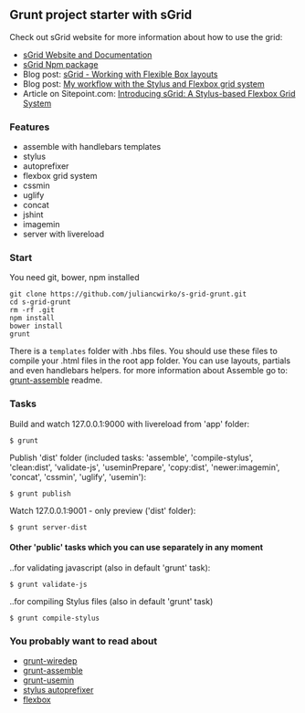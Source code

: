 ## Grunt project starter with sGrid

Check out sGrid website for more information about how to use the grid:

- [sGrid Website and Documentation](http://stylusgrid.com)
- [sGrid Npm package](https://www.npmjs.com/package/s-grid)
- Blog post: [sGrid - Working with Flexible Box layouts](http://julian.io/s-grid-working-with-flexible-box-layouts/)
- Blog post: [My workflow with the Stylus and Flexbox grid system](https://medium.com/@juliancwirko/my-workflow-with-the-stylus-and-flexbox-grid-system-5f4f50ac3f33)
- Article on Sitepoint.com: [Introducing sGrid: A Stylus-based Flexbox Grid System](http://www.sitepoint.com/introducing-sgrid-a-stylus-based-flexbox-grid-system/)

### Features

- assemble with handlebars templates
- stylus
- autoprefixer
- flexbox grid system
- cssmin
- uglify
- concat
- jshint
- imagemin
- server with livereload

### Start

You need git, bower, npm installed

````
git clone https://github.com/juliancwirko/s-grid-grunt.git
cd s-grid-grunt
rm -rf .git
npm install
bower install
grunt
````

There is a `templates` folder with .hbs files. You should use these files to compile your .html files in the root app folder. You can use layouts, partials and even handlebars helpers.
for more information about Assemble go to: [grunt-assemble](https://www.npmjs.com/package/grunt-assemble) readme.

### Tasks

Build and watch 127.0.0.1:9000 with livereload from 'app' folder:
````
$ grunt
````

Publish 'dist' folder (included tasks: 'assemble', 'compile-stylus', 'clean:dist', 'validate-js', 'useminPrepare', 'copy:dist', 'newer:imagemin', 'concat', 'cssmin', 'uglify', 'usemin'):
````
$ grunt publish
````

Watch 127.0.0.1:9001 - only preview ('dist' folder):
````
$ grunt server-dist
````

#### Other 'public' tasks which you can use separately in any moment

..for validating javascript (also in default 'grunt' task):

```
$ grunt validate-js
```

..for compiling Stylus files (also in default 'grunt' task)

```
$ grunt compile-stylus
```

### You probably want to read about

- [grunt-wiredep](https://github.com/stephenplusplus/grunt-wiredep)
- [grunt-assemble](https://www.npmjs.com/package/grunt-assemble)
- [grunt-usemin](https://github.com/yeoman/grunt-usemin)
- [stylus autoprefixer](https://github.com/jenius/autoprefixer-stylus)
- [flexbox](https://css-tricks.com/snippets/css/a-guide-to-flexbox/)

